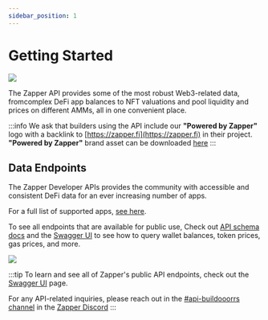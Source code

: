 ```yaml
---
sidebar_position: 1
---
```


# Getting Started

![](../../static/img/assets/zapper_api_logo.png)

The Zapper API provides some of the most robust Web3-related data, 
fromcomplex DeFi app balances to NFT valuations and  pool liquidity and prices on different AMMs, all in
one convenient place. 

:::info 
We ask that builders using the API include our **"Powered by Zapper"**
logo with a backlink to [https://zapper.fi](https://zapper.fi) in their project.
**"Powered by Zapper"** brand asset can be downloaded
[here](../docs/brand-assets.md)
:::

## Data Endpoints

The Zapper Developer APIs provides the community with accessible and consistent
DeFi data for an ever increasing number of apps.

For a full list of supported apps, [see here](https://zapper.fi/protocols).

To see all endpoints that are available for public use, Check out [API schema docs](https://studio.zapper.fi/docs/apis/api-syntax) and the
[Swagger UI](https://api.zapper.fi/api/static/index.html#) to see how to query
wallet balances, token prices, gas prices, and more.

![](../../static/img/assets/data_api.png)

:::tip 
To learn and see all of Zapper's public API endpoints, check out the
[Swagger UI](https://api.zapper.fi/api/static/index.html#/) page.

For any API-related inquiries, please reach out in the
[#api-buildooorrs channel](https://discord.com/channels/647279669388771329/650654989202489354)
in the [Zapper Discord](https://zapper.fi/discord)
:::
